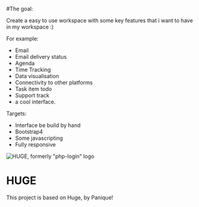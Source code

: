 #The goal:

Create a easy to use workspace with some key features that i want to have in my workspace :) 

For example: 
- Email
- Email delivery status
- Agenda
- Time Tracking
- Data visualisation
- Connectivity to other platforms
- Task item todo
- Support track
- a cool interface.

Targets: 
- Interface be build by hand
- Bootstrap4
- Some javascripting
- Fully responsive


![HUGE, formerly "php-login" logo](_pictures/huge.png)

# HUGE

This project is based on Huge, by Panique!